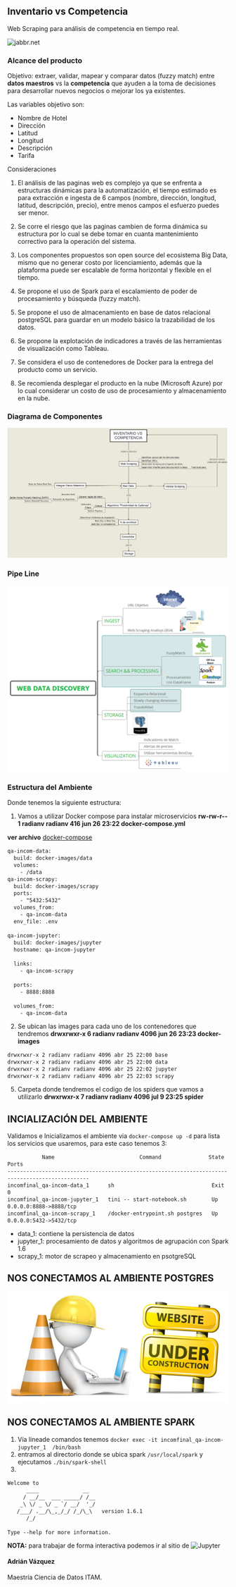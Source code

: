 ## Inventario vs Competencia
Web Scraping para análisis de competencia en tiempo real. 

![jabbr.net](http://webdata-scraping.com/media/2013/11/web-scraping-services.png)


### Alcance del producto
Objetivo: extraer, validar, mapear y comparar datos (fuzzy match) entre **datos maestros** vs la **competencia** que ayuden a la toma de decisiones para desarrollar nuevos negocios o mejorar los ya existentes.

Las variables objetivo son:

* Nombre de Hotel
* Dirección
* Latitud
* Longitud
* Descripción
* Tarifa

Consideraciones

1. El análisis de las paginas web es complejo ya que se enfrenta a estructuras dinámicas para la automatización, el tiempo estimado es para extracción e ingesta de 6 campos (nombre, dirección, longitud, latitud, descripción, precio), entre menos campos el esfuerzo puedes ser menor.

2. Se corre el riesgo que las paginas cambien de forma dinámica su estructura por lo cual se debe tomar en cuanta mantenimiento correctivo para la operación del sistema.

3. Los componentes propuestos son open source del ecosistema Big Data, mismo que no generar costo por licenciamiento, además que la plataforma puede ser escalable de forma horizontal y flexible en el tiempo.

4. Se propone el uso de Spark para el escalamiento de poder de procesamiento y búsqueda (fuzzy match).

5. Se propone el uso de almacenamiento en base de datos relacional postgreSQL para guardar en un modelo básico la trazabilidad de los datos.

6. Se propone la explotación de indicadores a través de las herramientas de visualización como Tableau.

7. Se considera el uso de contenedores de Docker para la entrega del producto como un servicio.

8. Se recomienda desplegar el producto en la nube (Microsoft Azure) por lo cual considerar un costo de uso de procesamiento y almacenamiento en la nube.

### Diagrama de Componentes

![Web Data Discovery (WDD)](images/InventariovsCompetencia.png)

### Pipe Line

![Web Data Discovery (WDD)](images/WebDataDiscovery.png)


### Estructura del Ambiente

Donde tenemos la siguiente estructura:

1. Vamos a utilizar Docker compose para instalar microservicios
__rw-rw-r-- 1 radianv radianv  416 jun 26 23:22 docker-compose.yml__


**ver archivo** [docker-compose](docker-compose.yml) 

```
qa-incom-data:
  build: docker-images/data
  volumes:
    - /data
qa-incom-scrapy:
  build: docker-images/scrapy
  ports:
    - "5432:5432"
  volumes_from:
    - qa-incom-data
  env_file: .env

qa-incom-jupyter:
  build: docker-images/jupyter
  hostname: qa-incom-jupyter

  links:
    - qa-incom-scrapy

  ports:
    - 8888:8888

  volumes_from:
    - qa-incom-data

```
	

2. Se ubican las images para cada uno de los contenedores que tendremos
__drwxrwxr-x 6 radianv radianv 4096 jun 26 23:23 docker-images__

```
drwxrwxr-x 2 radianv radianv 4096 abr 25 22:00 base
drwxrwxr-x 2 radianv radianv 4096 abr 25 22:00 data
drwxrwxr-x 2 radianv radianv 4096 abr 25 22:02 jupyter
drwxrwxr-x 2 radianv radianv 4096 abr 25 22:03 scrapy

```


5. Carpeta donde tendremos el codigo de los spiders que vamos a utilizarlo
__drwxrwxr-x 7 radianv radianv 4096 jul  9 23:25 spider__


## INCIALIZACIÓN DEL AMBIENTE

Validamos e Inicializamos el ambiente via `docker-compose up -d` para lista los servicios que usaremos, para este caso tenemos 3:

```
           Name                           Command               State            Ports          
------------------------------------------------------------------------------------------------
incomfinal_qa-incom-data_1      sh                               Exit 0                          
incomfinal_qa-incom-jupyter_1   tini -- start-notebook.sh        Up       0.0.0.0:8888->8888/tcp 
incomfinal_qa-incom-scrapy_1    /docker-entrypoint.sh postgres   Up       0.0.0.0:5432->5432/tcp

```

* data_1: contiene la persistencia de datos
* jupyter_1: procesamiento de datos y algoritmos de agrupación con Spark 1.6
* scrapy_1: motor de scrapeo y almacenamiento en psotgreSQL

## NOS CONECTAMOS AL AMBIENTE POSTGRES


![UNDER CONSTRUCTION](images/underconstruction.png)

## NOS CONECTAMOS AL AMBIENTE SPARK

1. Vía lineade comandos tenemos `docker exec -it incomfinal_qa-incom-jupyter_1  /bin/bash`
2. entramos al directorio donde se ubica spark `/usr/local/spark` y ejecutamos `./bin/spark-shell`
3. 

```
Welcome to
      ____              __
     / __/__  ___ _____/ /__
    _\ \/ _ \/ _ `/ __/  '_/
   /___/ .__/\_,_/_/ /_/\_\   version 1.6.1
      /_/
                        
Type --help for more information.

```
__NOTA:__ para trabajar de forma interactiva podemos ir al sitio de ![Jupyter](http://localhost:8888)

#### Adrián Vázquez
Maestría Ciencia de Datos ITAM.
